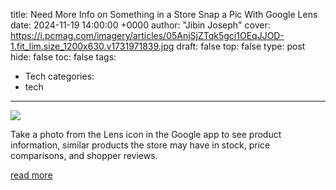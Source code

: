 title: Need More Info on Something in a Store Snap a Pic With Google Lens
date: 2024-11-19 14:00:00 +0000
author: "Jibin Joseph"
cover: https://i.pcmag.com/imagery/articles/05AnjSjZTqk5gci1OEqJJOD-1.fit_lim.size_1200x630.v1731971839.jpg
draft: false
top: false
type: post
hide: false
toc: false
tags:
  - Tech
categories:
  - tech
---

![](https://i.pcmag.com/imagery/articles/05AnjSjZTqk5gci1OEqJJOD-1.fit_lim.size_1200x630.v1731971839.jpg)

Take a photo from the Lens icon in the Google app to see product information, similar products the store may have in stock, price comparisons, and shopper reviews.

[read more](https://www.pcmag.com/news/need-more-info-on-something-in-a-store-snap-a-pic-with-google-lens)
